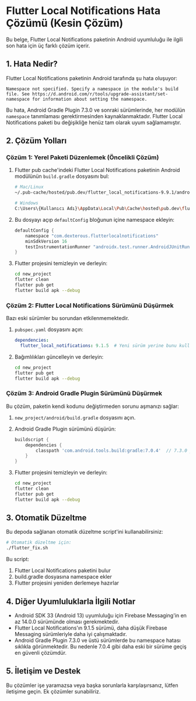 # Flutter Local Notifications Hata Çözümü (Kesin Çözüm)

Bu belge, Flutter Local Notifications paketinin Android uyumluluğu ile ilgili son hata için üç farklı çözüm içerir.

## 1. Hata Nedir?

Flutter Local Notifications paketinin Android tarafında şu hata oluşuyor:

```
Namespace not specified. Specify a namespace in the module's build file. See https://d.android.com/r/tools/upgrade-assistant/set-namespace for information about setting the namespace.
```

Bu hata, Android Gradle Plugin 7.3.0 ve sonraki sürümlerinde, her modülün `namespace` tanımlaması gerektirmesinden kaynaklanmaktadır. Flutter Local Notifications paketi bu değişikliğe henüz tam olarak uyum sağlamamıştır.

## 2. Çözüm Yolları

### Çözüm 1: Yerel Paketi Düzenlemek (Öncelikli Çözüm)

1. Flutter pub cache'indeki Flutter Local Notifications paketinin Android modülünün `build.gradle` dosyasını bul:
   
   ```bash
   # Mac/Linux
   ~/.pub-cache/hosted/pub.dev/flutter_local_notifications-9.9.1/android/build.gradle
   
   # Windows
   C:\Users\{Kullanıcı Adı}\AppData\Local\Pub\Cache\hosted\pub.dev\flutter_local_notifications-9.9.1\android\build.gradle
   ```

2. Bu dosyayı açıp `defaultConfig` bloğunun içine namespace ekleyin:
   
   ```gradle
   defaultConfig {
       namespace "com.dexterous.flutterlocalnotifications"
       minSdkVersion 16
       testInstrumentationRunner "androidx.test.runner.AndroidJUnitRunner"
   }
   ```

3. Flutter projesini temizleyin ve derleyin:
   
   ```bash
   cd new_project
   flutter clean
   flutter pub get
   flutter build apk --debug
   ```

### Çözüm 2: Flutter Local Notifications Sürümünü Düşürmek

Bazı eski sürümler bu sorundan etkilenmemektedir.

1. `pubspec.yaml` dosyasını açın:
   
   ```yaml
   dependencies:
     flutter_local_notifications: 9.1.5  # Yeni sürüm yerine bunu kullanın
   ```

2. Bağımlılıkları güncelleyin ve derleyin:
   
   ```bash
   cd new_project
   flutter pub get
   flutter build apk --debug
   ```

### Çözüm 3: Android Gradle Plugin Sürümünü Düşürmek

Bu çözüm, paketin kendi kodunu değiştirmeden sorunu aşmanızı sağlar:

1. `new_project/android/build.gradle` dosyasını açın.

2. Android Gradle Plugin sürümünü düşürün:
   
   ```gradle
   buildscript {
       dependencies {
           classpath 'com.android.tools.build:gradle:7.0.4'  // 7.3.0 yerine bunu kullanın
       }
   }
   ```

3. Flutter projesini temizleyin ve derleyin:
   
   ```bash
   cd new_project
   flutter clean
   flutter pub get
   flutter build apk --debug
   ```

## 3. Otomatik Düzeltme

Bu depoda sağlanan otomatik düzeltme script'ini kullanabilirsiniz:

```bash
# Otomatik düzeltme için:
./flutter_fix.sh
```

Bu script:
1. Flutter Local Notifications paketini bulur
2. build.gradle dosyasına namespace ekler
3. Flutter projesini yeniden derlemeye hazırlar

## 4. Diğer Uyumluluklarla İlgili Notlar

- Android SDK 33 (Android 13) uyumluluğu için Firebase Messaging'in en az 14.0.0 sürümünde olması gerekmektedir.
- Flutter Local Notifications'ın 9.1.5 sürümü, daha düşük Firebase Messaging sürümleriyle daha iyi çalışmaktadır.
- Android Gradle Plugin 7.3.0 ve üstü sürümlerde bu namespace hatası sıklıkla görünmektedir. Bu nedenle 7.0.4 gibi daha eski bir sürüme geçiş en güvenli çözümdür.

## 5. İletişim ve Destek

Bu çözümler işe yaramazsa veya başka sorunlarla karşılaşırsanız, lütfen iletişime geçin. Ek çözümler sunabiliriz.